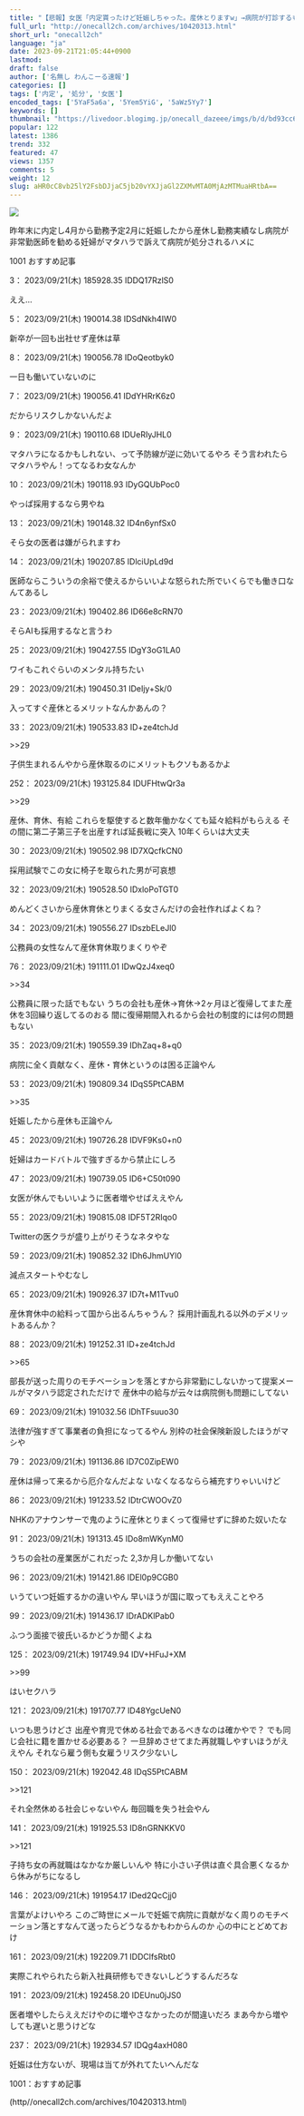 ```yaml
---
title: "【悲報】女医「内定貰ったけど妊娠しちゃった。産休とりますw」→病院が打診するもマタハラ認定で処分されてしまうｗｗｗｗ "
full_url: "http://onecall2ch.com/archives/10420313.html"
short_url: "onecall2ch"
language: "ja"
date: 2023-09-21T21:05:44+0900
lastmod: 
draft: false
author: ['名無し わんこーる速報']
categories: []
tags: ['内定', '処分', '女医']
encoded_tags: ['5YaF5a6a', '5Yem5YiG', '5aWz5Yy7']
keywords: []
thumbnail: "https://livedoor.blogimg.jp/onecall_dazeee/imgs/b/d/bd93cc68-s.jpg"
popular: 122
latest: 1386
trend: 332
featured: 47
views: 1357
comments: 5
weight: 12
slug: aHR0cC8vb25lY2FsbDJjaC5jb20vYXJjaGl2ZXMvMTA0MjAzMTMuaHRtbA==
---
```


![](https://livedoor.blogimg.jp/onecall_dazeee/imgs/b/d/bd93cc68-s.jpg)

<div><p>昨年末に内定し4月から勤務予定2月に妊娠したから産休し勤務実績なし病院が非常勤医師を勧める妊婦がマタハラで訴えて病院が処分されるハメに</p> <p class='name2'> 1001 おすすめ記事</p> <p class='name2'>3： 2023/09/21(木) 185928.35 IDDQ17RzlS0</p><p class='onecall'> ええ… </p> <p class='name2'>5： 2023/09/21(木) 190014.38 IDSdNkh4IW0</p><p class='onecall'> 新卒が一回も出社せず産休は草 </p> <p class='name2'>8： 2023/09/21(木) 190056.78 IDoQeotbyk0</p><p class='onecall'> 一日も働いていないのに </p> <p class='name2'>7： 2023/09/21(木) 190056.41 IDdYHRrK6z0</p><p class='onecall'> だからリスクしかないんだよ </p> <p class='name2'>9： 2023/09/21(木) 190110.68 IDUeRIyJHL0</p><p class='onecall'> マタハラになるかもしれない、って予防線が逆に効いてるやろ そう言われたらマタハラやん！ってなるわ女なんか </p> <p class='name2'>10： 2023/09/21(木) 190118.93 IDyGQUbPoc0</p><p class='onecall'> やっぱ採用するなら男やね </p> <p class='name2'>13： 2023/09/21(木) 190148.32 ID4n6ynfSx0</p><p class='onecall'> そら女の医者は嫌がられますわ </p> <p class='name2'>14： 2023/09/21(木) 190207.85 IDlciUpLd9d</p><p class='onecall'> 医師ならこういうの余裕で使えるからいいよな怒られた所でいくらでも働き口なんてあるし </p> <p class='name2'>23： 2023/09/21(木) 190402.86 ID66e8cRN70</p><p class='onecall'> そらAIも採用するなと言うわ </p> <p class='name2'>25： 2023/09/21(木) 190427.55 IDgY3oG1LA0</p><p class='onecall'> ワイもこれぐらいのメンタル持ちたい </p> <p class='name2'>29： 2023/09/21(木) 190450.31 IDeIjy+Sk/0</p><p class='onecall'> 入ってすぐ産休とるメリットなんかあんの？ </p> <p class='name2'>33： 2023/09/21(木) 190533.83 ID+ze4tchJd</p><p class='onecall'> <p class='anchor'>>>29</p> 子供生まれるんやから産休取るのにメリットもクソもあるかよ </p> <p class='name2'>252： 2023/09/21(木) 193125.84 IDUFHtwQr3a</p><p class='onecall'> <p class='anchor'>>>29</p> 産休、育休、有給 これらを駆使すると数年働かなくても延々給料がもらえる その間に第二子第三子を出産すれば延長戦に突入 10年くらいは大丈夫 </p> <p class='name2'>30： 2023/09/21(木) 190502.98 ID7XQcfkCN0</p><p class='onecall'> 採用試験でこの女に椅子を取られた男が可哀想 </p> <p class='name2'>32： 2023/09/21(木) 190528.50 IDxloPoTGT0</p><p class='onecall'> めんどくさいから産休育休とりまくる女さんだけの会社作ればよくね？ </p> <p class='name2'>34： 2023/09/21(木) 190556.27 IDszbELeJl0</p><p class='onecall'> 公務員の女性なんて産休育休取りまくりやぞ </p> <p class='name2'>76： 2023/09/21(木) 191111.01 IDwQzJ4xeq0</p><p class='onecall'> <p class='anchor'>>>34</p> 公務員に限った話でもない うちの会社も産休→育休→2ヶ月ほど復帰してまた産休を3回繰り返してるのおる 間に復帰期間入れるから会社の制度的には何の問題もない </p> <p class='name2'>35： 2023/09/21(木) 190559.39 IDhZaq+8+q0</p><p class='onecall'> 病院に全く貢献なく、産休・育休というのは困る正論やん </p> <p class='name2'>53： 2023/09/21(木) 190809.34 IDqS5PtCABM</p><p class='onecall'> <p class='anchor'>>>35</p> 妊娠したから産休も正論やん </p> <p class='name2'>45： 2023/09/21(木) 190726.28 IDVF9Ks0+n0</p><p class='onecall'> 妊婦はカードバトルで強すぎるから禁止にしろ </p> <p class='name2'>47： 2023/09/21(木) 190739.05 ID6+C50t090</p><p class='onecall'> 女医が休んでもいいように医者増やせばええやん </p> <p class='name2'>55： 2023/09/21(木) 190815.08 IDF5T2RIqo0</p><p class='onecall'> Twitterの医クラが盛り上がりそうなネタやな </p> <p class='name2'>59： 2023/09/21(木) 190852.32 IDh6JhmUYl0</p><p class='onecall'> 減点スタートやむなし </p> <p class='name2'>65： 2023/09/21(木) 190926.37 ID7t+M1Tvu0</p><p class='onecall'> 産休育休中の給料って国から出るんちゃうん？ 採用計画乱れる以外のデメリットあるんか？ </p> <p class='name2'>88： 2023/09/21(木) 191252.31 ID+ze4tchJd</p><p class='onecall'> <p class='anchor'>>>65</p> 部長が送った周りのモチベーションを落とすから非常勤にしないかって提案メールがマタハラ認定されただけで 産休中の給与が云々は病院側も問題にしてない </p> <p class='name2'>69： 2023/09/21(木) 191032.56 IDhTFsuuo30</p><p class='onecall'> 法律が強すぎて事業者の負担になってるやん 別枠の社会保険新設したほうがマシや </p> <p class='name2'>79： 2023/09/21(木) 191136.86 ID7C0ZipEW0</p><p class='onecall'> 産休は帰って来るから厄介なんだよな いなくなるならら補充すりゃいいけど </p> <p class='name2'>86： 2023/09/21(木) 191233.52 IDtrCWOOvZ0</p><p class='onecall'> NHKのアナウンサーで鬼のように産休とりまくって復帰せずに辞めた奴いたな </p> <p class='name2'>91： 2023/09/21(木) 191313.45 IDo8mWKynM0</p><p class='onecall'> うちの会社の産業医がこれだった 2,3か月しか働いてない </p> <p class='name2'>96： 2023/09/21(木) 191421.86 IDEl0p9CGB0</p><p class='onecall'> いうていつ妊娠するかの違いやん 早いほうが国に取ってもええことやろ </p> <p class='name2'>99： 2023/09/21(木) 191436.17 IDrADKlPab0</p><p class='onecall'> ふつう面接で彼氏いるかどうか聞くよね </p> <p class='name2'>125： 2023/09/21(木) 191749.94 IDV+HFuJ+XM</p><p class='onecall'> <p class='anchor'>>>99</p> はいセクハラ </p> <p class='name2'>121： 2023/09/21(木) 191707.77 ID48YgcUeN0</p><p class='onecall'> いつも思うけどさ 出産や育児で休める社会であるべきなのは確かやで？ でも同じ会社に籍を置かせる必要ある？ 一旦辞めさせてまた再就職しやすいほうがええやん それなら雇う側も女雇うリスク少ないし </p> <p class='name2'>150： 2023/09/21(木) 192042.48 IDqS5PtCABM</p><p class='onecall'> <p class='anchor'>>>121</p> それ全然休める社会じゃないやん 毎回職を失う社会やん </p> <p class='name2'>141： 2023/09/21(木) 191925.53 ID8nGRNKKV0</p><p class='onecall'> <p class='anchor'>>>121</p> 子持ち女の再就職はなかなか厳しいんや 特に小さい子供は直ぐ具合悪くなるから休みがちになるし </p> <p class='name2'>146： 2023/09/21(木) 191954.17 IDed2QcCjj0</p><p class='onecall'> 言葉がよけいやろ このご時世にメールで妊娠で病院に貢献がなく周りのモチベーション落とすなんて送ったらどうなるかもわからんのか 心の中にとどめておけ </p> <p class='name2'>161： 2023/09/21(木) 192209.71 IDDClfsRbt0</p><p class='onecall'> 実際これやられたら新入社員研修もできないしどうするんだろな </p> <p class='name2'>191： 2023/09/21(木) 192458.20 IDEUnu0jJS0</p><p class='onecall'> 医者増やしたらええだけやのに増やさなかったのが間違いだろ まあ今から増やしても遅いと思うけどな </p> <p class='name2'>237： 2023/09/21(木) 192934.57 IDQg4axH080</p><p class='onecall'> 妊娠は仕方ないが、現場は当てが外れてたいへんだな </p> <p class='name2'>1001：おすすめ記事</p> </div>

(http//onecall2ch.com/archives/10420313.html)
